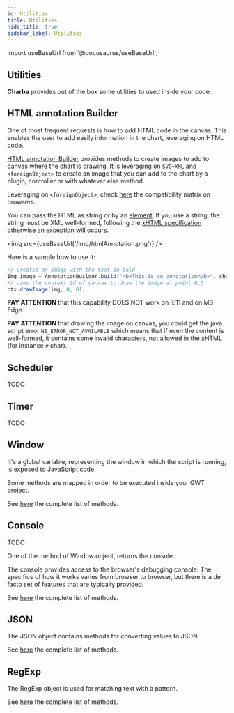 ```yaml
---
id: Utilities
title: Utilities
hide_title: true
sidebar_label: Utilities
---
```

import useBaseUrl from '@docusaurus/useBaseUrl';

## Utilities

**Charba** provides out of the box some utilities to used inside your code.

## HTML annotation Builder

One of most frequent requests is how to add HTML code in the canvas. This enables the user to add easily information in the chart, leveraging on HTML code.

[HTML annotation Builder](http://www.pepstock.org/Charba/3.3/org/pepstock/charba/client/utils/AnnotationBuilder.html) provides methods to create images to add to canvas where the chart is drawing. It is leveraging on `SVG+XML` and `<foreignObject>` to create an image that you can add to the chart by a plugin, controller or with whatever else method.

Leveraging on `<foreignObject>`, check [here](https://developer.mozilla.org/en-US/docs/Web/SVG/Element/foreignObject#Browser_compatibility) the compatibility matrix on browsers.

You can pass the HTML as string or by an [element](http://www.pepstock.org/Charba/3.3/org/pepstock/charba/client/dom/BaseHtmlElement.html). If you use a string, the string must be XML well-formed, following the [xHTML specification](http://www.w3.org/1999/xhtml) otherwise an exception will occurs.

<img src={useBaseUrl('/img/htmlAnnotation.png')} />

Here is a sample how to use it:

```java
// creates an image with the test in bold
Img image = AnnotationBuilder.build("<b>This is an annotation</b>", chart.getCanvas().getOffsetWidth(), 100);
// uses the context 2d of canvas to draw the image at point 0,0					
ctx.drawImage(img, 0, 0);
```

**PAY ATTENTION** that this capability DOES NOT work on IE11 and on MS Edge.

**PAY ATTENTION** that drawing the image on canvas, you could get the java script error `NS_ERROR_NOT_AVAILABLE` which means that if even the content is well-formed, it contains some invalid characters, not allowed in the xHTML (for instance `#` char).

## Scheduler

TODO

## Timer

TODO

## Window

It's a global variable, representing the window in which the script is running, is exposed to JavaScript code.

Some methods are mapped in order to be executed inside your GWT project.

See [here](http://www.pepstock.org/Charba/3.3/org/pepstock/charba/client/utils/Window.html) the complete list of methods.

## Console

TODO

One of the method of Window object, returns the console.

The console provides access to the browser's debugging console. The specifics of how it works varies from browser to browser, but there is a de facto set of features that are typically provided.

See [here](http://www.pepstock.org/Charba/3.3/org/pepstock/charba/client/utils/Console.html) the complete list of methods.

## JSON

The JSON object contains methods for converting values to JSON.

See [here](http://www.pepstock.org/Charba/3.3/org/pepstock/charba/client/utils/JSON.html) the complete list of methods.

## RegExp

The RegExp object is used for matching text with a pattern.

See [here](http://www.pepstock.org/Charba/3.3/org/pepstock/charba/client/utils/RegExp.html) the complete list of methods.
